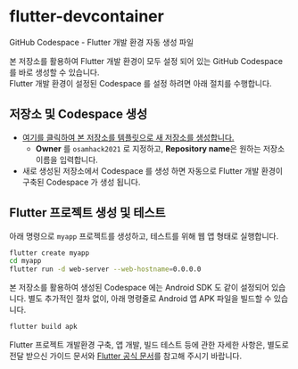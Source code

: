 # flutter-devcontainer
GitHub Codespace - Flutter 개발 환경 자동 생성 파일

본 저장소를 활용하여 Flutter 개발 환경이 모두 설정 되어 있는 GitHub Codespace 를 바로 생성할 수 있습니다.  
Flutter 개발 환경이 설정된 Codespace 를 설정 하려면 아래 절치를 수행합니다.

## 저장소 및 Codespace 생성
- [여기를 클릭하여 본 저장소를 템플릿으로 새 저장소를 생성합니다.](https://github.com/osamhack2021/flutter-devcontainer/generate)
  - **Owner** 를 `osamhack2021` 로 지정하고, **Repository name**은 원하는 저장소 이름을 입력합니다.
- 새로 생성된 저장소에서 Codespace 를 생성 하면 자동으로 Flutter 개발 환경이 구축된 Codespace 가 생성 됩니다.

## Flutter 프로젝트 생성 및 테스트

아래 명령으로 `myapp` 프로젝트를 생성하고, 테스트를 위해 웹 앱 형태로 실행합니다.
```bash
flutter create myapp
cd myapp
flutter run -d web-server --web-hostname=0.0.0.0 
``` 

본 저장소를 활용하여 생성된 Codespace 에는 Android SDK 도 같이 설정되어 있습니다.
별도 추가적인 절차 없이, 아래 명령줄로 Android 앱 APK 파일을 빌드할 수 있습니다.
```bash
flutter build apk
```

Flutter 프로젝트 개발환경 구축, 앱 개발, 빌드 테스트 등에 관한 자세한 사항은, 별도로 전달 받으신 가이드 문서와 [Flutter 공식 문서](https://flutter.dev/)를 참고해 주시기 바랍니다.
